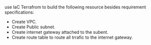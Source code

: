 use IaC Terrafrom to build the following resource besides requirement specifications:

* Create VPC.
* Create Public subnet.
* Create internet gateway attached to the subent.
* Create route table to route all trrafic to the internet gateway.

